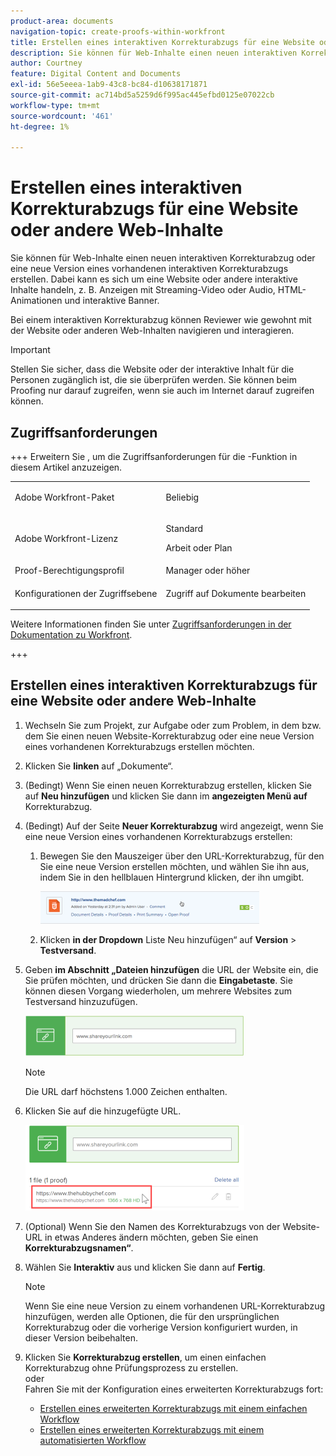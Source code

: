 ```yaml
---
product-area: documents
navigation-topic: create-proofs-within-workfront
title: Erstellen eines interaktiven Korrekturabzugs für eine Website oder andere Web-Inhalte
description: Sie können für Web-Inhalte einen neuen interaktiven Korrekturabzug oder eine neue Version eines vorhandenen interaktiven Korrekturabzugs erstellen. Dabei kann es sich um eine Website oder andere interaktive Inhalte handeln, z. B. Anzeigen mit Streaming-Video oder Audio, HTML-Animationen und interaktive Banner.
author: Courtney
feature: Digital Content and Documents
exl-id: 56e5eeea-1ab9-43c8-bc84-d10638171871
source-git-commit: ac714bd5a5259d6f995ac445efbd0125e07022cb
workflow-type: tm+mt
source-wordcount: '461'
ht-degree: 1%

---
```


# Erstellen eines interaktiven Korrekturabzugs für eine Website oder andere Web-Inhalte

Sie können für Web-Inhalte einen neuen interaktiven Korrekturabzug oder eine neue Version eines vorhandenen interaktiven Korrekturabzugs erstellen. Dabei kann es sich um eine Website oder andere interaktive Inhalte handeln, z. B. Anzeigen mit Streaming-Video oder Audio, HTML-Animationen und interaktive Banner.

Bei einem interaktiven Korrekturabzug können Reviewer wie gewohnt mit der Website oder anderen Web-Inhalten navigieren und interagieren.

>[!IMPORTANT]
>
>Stellen Sie sicher, dass die Website oder der interaktive Inhalt für die Personen zugänglich ist, die sie überprüfen werden. Sie können beim Proofing nur darauf zugreifen, wenn sie auch im Internet darauf zugreifen können.

## Zugriffsanforderungen

+++ Erweitern Sie , um die Zugriffsanforderungen für die -Funktion in diesem Artikel anzuzeigen.

<table style="table-layout:auto"> 
 <col> 
 <col> 
 <tbody> 
  <tr> 
   <td role="rowheader">Adobe Workfront-Paket</td> 
   <td> <p>Beliebig</p> </td> 
  </tr> 
  <tr> 
   <td role="rowheader">Adobe Workfront-Lizenz</td> 
   <td> 
   <p>Standard</p>
   <p>Arbeit oder Plan</p></td> 
  </tr> 
  <tr> 
   <td role="rowheader">Proof-Berechtigungsprofil </td> 
   <td>Manager oder höher</td> 
  </tr> 
  <tr> 
   <td role="rowheader">Konfigurationen der Zugriffsebene</td> 
   <td> <p>Zugriff auf Dokumente bearbeiten</p> </td> 
  </tr> 
 </tbody> 
</table>

Weitere Informationen finden Sie unter [Zugriffsanforderungen in der Dokumentation zu Workfront](/help/quicksilver/administration-and-setup/add-users/access-levels-and-object-permissions/access-level-requirements-in-documentation.md).

+++

## Erstellen eines interaktiven Korrekturabzugs für eine Website oder andere Web-Inhalte

1. Wechseln Sie zum Projekt, zur Aufgabe oder zum Problem, in dem bzw. dem Sie einen neuen Website-Korrekturabzug oder eine neue Version eines vorhandenen Korrekturabzugs erstellen möchten.
1. Klicken Sie **linken** auf „Dokumente“.
1. (Bedingt) Wenn Sie einen neuen Korrekturabzug erstellen, klicken Sie auf **Neu hinzufügen** und klicken Sie dann im **angezeigten Menü auf** Korrekturabzug.

1. (Bedingt) Auf der Seite **Neuer Korrekturabzug** wird angezeigt, wenn Sie eine neue Version eines vorhandenen Korrekturabzugs erstellen:

   1. Bewegen Sie den Mauszeiger über den URL-Korrekturabzug, für den Sie eine neue Version erstellen möchten, und wählen Sie ihn aus, indem Sie in den hellblauen Hintergrund klicken, der ihn umgibt.

      ![Select_proof_by_selector_light_blue_background.png](assets/select-proof-by-selecting-light-blue-background-350x52.png)


   1. Klicken **in der Dropdown** Liste Neu hinzufügen“ auf **Version** > **Testversand**.

1. Geben **im Abschnitt „Dateien hinzufügen** die URL der Website ein, die Sie prüfen möchten, und drücken Sie dann die **Eingabetaste**.  Sie können diesen Vorgang wiederholen, um mehrere Websites zum Testversand hinzuzufügen.

   ![proof_website.png](assets/proof-website-350x65.png)


   >[!NOTE]
   >
   > Die URL darf höchstens 1.000 Zeichen enthalten.

1. Klicken Sie auf die hinzugefügte URL.

   ![Klick-URL](assets/click-url-350x137.png)

1. (Optional) Wenn Sie den Namen des Korrekturabzugs von der Website-URL in etwas Anderes ändern möchten, geben Sie einen **Korrekturabzugsnamen“**.
1. Wählen Sie **Interaktiv** aus und klicken Sie dann auf **Fertig**.

   >[!NOTE]
   >
   >Wenn Sie eine neue Version zu einem vorhandenen URL-Korrekturabzug hinzufügen, werden alle Optionen, die für den ursprünglichen Korrekturabzug oder die vorherige Version konfiguriert wurden, in dieser Version beibehalten.

1. Klicken Sie **Korrekturabzug erstellen**, um einen einfachen Korrekturabzug ohne Prüfungsprozess zu erstellen.\
   oder\
   Fahren Sie mit der Konfiguration eines erweiterten Korrekturabzugs fort:

   * [Erstellen eines erweiterten Korrekturabzugs mit einem einfachen Workflow](../../../review-and-approve-work/proofing/creating-proofs-within-workfront/configure-basic-proof-workflow.md)
   * [Erstellen eines erweiterten Korrekturabzugs mit einem automatisierten Workflow](../../../review-and-approve-work/proofing/creating-proofs-within-workfront/create-automated-proof-workflow.md)
